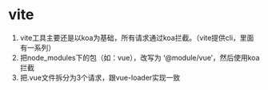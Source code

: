 # vite

1. vite工具主要还是以koa为基础，所有请求通过koa拦截。（vite提供cli，里面有一系列）
1. 把node_modules下的包（如：vue），改写为 ‘@module/vue’，然后使用koa拦截
1. 把.vue文件拆分为3个请求，跟vue-loader实现一致